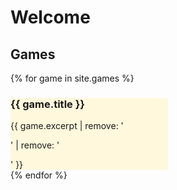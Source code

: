 ---
---

# Welcome

## Games
{% for game in site.games %}
  <div class="game">
    <h3>{{ game.title }}</h3>
    {{ game.excerpt | remove: '<p>' | remove: '</p>' }}
  </div>
{% endfor %}

<style>
  .game {
    background: cornsilk;
    width: 50%;
  }
</style>
